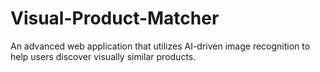 # Visual-Product-Matcher
An advanced web application that utilizes AI-driven image recognition to help users discover visually similar products.
